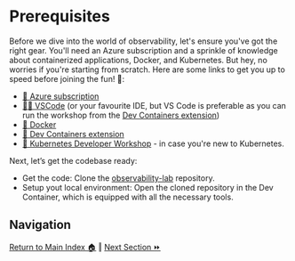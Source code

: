 # Prerequisites

Before we dive into the world of observability, let's ensure you've got the right gear. You'll need an Azure subscription and a sprinkle of knowledge about containerized applications, Docker, and Kubernetes. But hey, no worries if you're starting from scratch. Here are some links to get you up to speed before joining the fun! 🚀:

- [📝 Azure subscription](https://azure.microsoft.com/en-gb/free/search/?ef_id=_k_CjwKCAjw4P6oBhBsEiwAKYVkq9uGw65S-zFyxzWjEH6VfkppCH5WiSoOjyxnTA56EcMT_1DuNa-0NRoCBvEQAvD_BwE_k_&OCID=AIDcmmtg9dwtad_SEM__k_CjwKCAjw4P6oBhBsEiwAKYVkq9uGw65S-zFyxzWjEH6VfkppCH5WiSoOjyxnTA56EcMT_1DuNa-0NRoCBvEQAvD_BwE_k_&gclid=CjwKCAjw4P6oBhBsEiwAKYVkq9uGw65S-zFyxzWjEH6VfkppCH5WiSoOjyxnTA56EcMT_1DuNa-0NRoCBvEQAvD_BwE)
- [👩‍💻 VSCode](https://code.visualstudio.com/download) (or your favourite IDE, but VS Code is preferable as you can run the workshop from the [Dev Containers extension](https://marketplace.visualstudio.com/items?itemName=ms-vscode-remote.remote-containers))
- [🐠 Docker](https://docs.docker.com/engine/install/)
- [🐳 Dev Containers extension](https://marketplace.visualstudio.com/items?itemName=ms-vscode-remote.remote-containers)
- [🛟 Kubernetes Developer Workshop](https://kube-workshop.benco.io/) - in case you're new to Kubernetes.

Next, let’s get the codebase ready:

- Get the code: Clone the [observability-lab](https://github.com/observability-lab-cse/observability-lab) repository.
- Setup yout local environment: Open the cloned repository in the Dev Container, which is equipped with all the necessary tools.

## Navigation

[Return to Main Index 🏠](../readme.md) ‖
[Next Section ⏩️](../01-provision-infrastructure/README.md)
